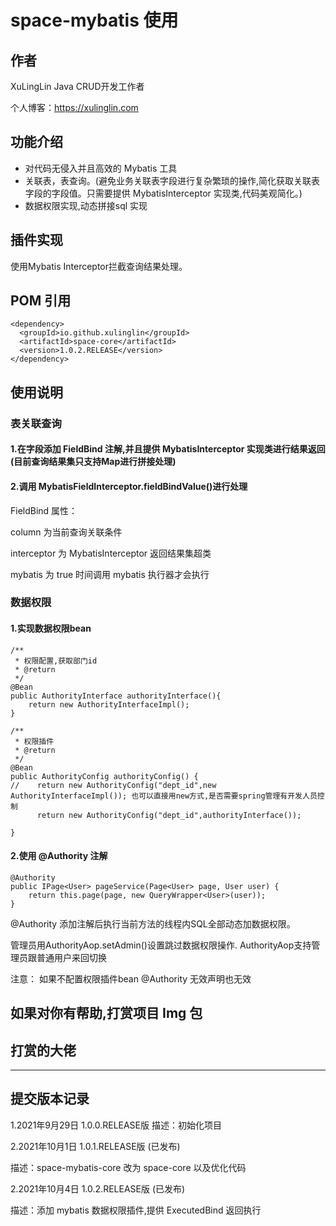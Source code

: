 # space-mybatis 使用

## 作者

XuLingLin Java CRUD开发工作者

个人博客：https://xulinglin.com
## 功能介绍

<ul>
    <li>对代码无侵入并且高效的 Mybatis 工具</li>
    <li>关联表，表查询。(避免业务关联表字段进行复杂繁琐的操作,简化获取关联表字段的字段值。只需要提供 MybatisInterceptor 实现类,代码美观简化。)</li>
    <li>数据权限实现,动态拼接sql 实现</li>
</ul>

## 插件实现
使用Mybatis Interceptor拦截查询结果处理。

## POM 引用

```
<dependency>
  <groupId>io.github.xulinglin</groupId>
  <artifactId>space-core</artifactId>
  <version>1.0.2.RELEASE</version>
</dependency>
```

## 使用说明

### 表关联查询

#### 1.在字段添加 FieldBind 注解,并且提供 MybatisInterceptor 实现类进行结果返回(目前查询结果集只支持Map进行拼接处理)

#### 2.调用 MybatisFieldInterceptor.fieldBindValue()进行处理

FieldBind 属性：

column 为当前查询关联条件

interceptor 为 MybatisInterceptor 返回结果集超类

mybatis 为 true 时间调用 mybatis 执行器才会执行

### 数据权限

#### 1.实现数据权限bean
```
/**
 * 权限配置,获取部门id
 * @return
 */
@Bean
public AuthorityInterface authorityInterface(){
    return new AuthorityInterfaceImpl();
}

/**
 * 权限插件
 * @return
 */
@Bean
public AuthorityConfig authorityConfig() {
//    return new AuthorityConfig("dept_id",new AuthorityInterfaceImpl()); 也可以直接用new方式,是否需要spring管理有开发人员控制
      return new AuthorityConfig("dept_id",authorityInterface());

}
```

#### 2.使用 @Authority 注解
```
@Authority
public IPage<User> pageService(Page<User> page, User user) {
    return this.page(page, new QueryWrapper<User>(user));
}
```

@Authority 添加注解后执行当前方法的线程内SQL全部动态加数据权限。

管理员用AuthorityAop.setAdmin()设置跳过数据权限操作. AuthorityAop支持管理员跟普通用户来回切换

注意： 如果不配置权限插件bean @Authority 无效声明也无效


## 如果对你有帮助,打赏项目 Img 包

## 打赏的大佬



----------

## 提交版本记录

1.2021年9月29日 1.0.0.RELEASE版  描述：初始化项目 

2.2021年10月1日 1.0.1.RELEASE版 (已发布)

描述：space-mybatis-core 改为 space-core 以及优化代码

2.2021年10月4日 1.0.2.RELEASE版 (已发布)

描述：添加 mybatis 数据权限插件,提供 ExecutedBind 返回执行